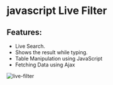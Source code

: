 # javascript Live Filter

## Features:
* Live Search.
* Shows the result while typing.
* Table Manipulation using JavaScript
* Fetching Data using Ajax

![live-filter](https://user-images.githubusercontent.com/17933690/65393777-18fcac00-dda7-11e9-9b06-a89917a3e026.png)
